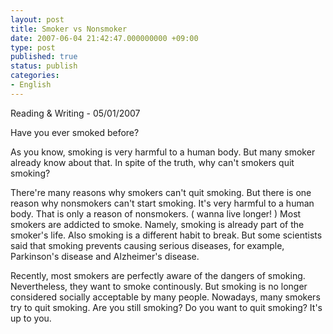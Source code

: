 ```yaml
---
layout: post
title: Smoker vs Nonsmoker
date: 2007-06-04 21:42:47.000000000 +09:00
type: post
published: true
status: publish
categories:
- English
---
```

Reading & Writing - 05/01/2007

Have you ever smoked before?

As you know, smoking is very harmful to a human body. But many smoker  already know about that. In spite of the truth, why can't smokers quit smoking?

There're many reasons why smokers can't quit smoking. But there is one reason why nonsmokers can't start smoking. It's very harmful to a human body. That is only a reason of nonsmokers.
( wanna live longer! ) Most smokers are addicted to smoke. Namely, smoking is already part of the smoker's life. Also smoking is a different habit to break. But some scientists said that smoking prevents causing serious diseases, for example, Parkinson's disease and Alzheimer's disease.

Recently, most smokers are perfectly aware of the dangers of smoking. Nevertheless, they want to smoke continously. But smoking is no longer considered socially acceptable by many people. Nowadays, many smokers try to quit smoking. Are you still smoking? Do you want to quit smoking? It's up to you.

